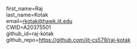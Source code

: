 first_name=Raj  
last_name=Kotak  
email=rkotak@hawk.iit.edu  
CWID=A20375501  
github_id=raj-kotak  
github_repo=https://github.com/iit-cs579/raj-kotak  